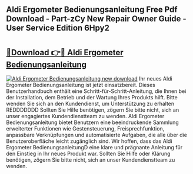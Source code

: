 ## Aldi Ergometer Bedienungsanleitung Free Pdf Download - Part-zCy New Repair Owner Guide - User Service Edition 6Hpy2

# <h2><a href="http://df3hm4k.blite.top/?on=Aldi+Ergometer+Bedienungsanleitung">🔗Download 👉🔴 Aldi Ergometer Bedienungsanleitung</a></h2>

[![Aldi Ergometer Bedienungsanleitung new download](https://i.imgur.com/lujVjoI.png)](http://df3hm4k.blite.top/?on=Aldi+Ergometer+Bedienungsanleitung)
Ihr neues Aldi Ergometer Bedienungsanleitung ist jetzt einsatzbereit. Dieses Benutzerhandbuch enthält eine Schritt-für-Schritt-Anleitung, die Ihnen bei der Installation, dem Betrieb und der Wartung Ihres Produkts hilft. Bitte wenden Sie sich an den Kundendienst, um Unterstützung zu erhalten REDDDDDDD Sollten Sie Hilfe benötigen, zögern Sie bitte nicht, sich an unser engagiertes Kundendienstteam zu wenden. Aldi Ergometer Bedienungsanleitung bietet Benutzern eine beeindruckende Sammlung erweiterter Funktionen wie Gestensteuerung, Freisprechfunktion, anpassbare Verknüpfungen und automatisierte Aufgaben, die alle über die Benutzeroberfläche leicht zugänglich sind. Wir hoffen, dass das Aldi Ergometer BedienungsanleitungD eine klare und prägnante Anleitung für den Einstieg in Ihr neues Produkt war. Sollten Sie Hilfe oder Klärung benötigen, zögern Sie bitte nicht, sich an unser Kundendienstteam zu wenden.
